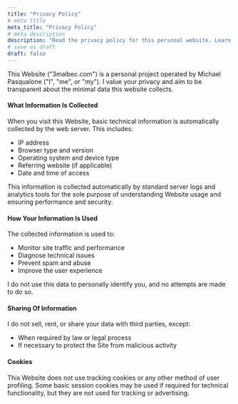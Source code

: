 ```yaml
---
title: "Privacy Policy"
# meta title
meta_title: "Privacy Policy"
# meta description
description: "Read the privacy policy for this personal website. Learn what minimal data is collected, including IP address and browser details, and how it's used securely and responsibly."
# save as draft
draft: false
---
```


This Website ("3malbec.com") is a personal project operated by Michael Pasqualone ("I", "me", or "my"). I value your privacy and aim to be transparent about the minimal data this website collects.

#### What Information Is Collected

When you visit this Website, basic technical information is automatically collected by the web server. This includes:

- IP address
- Browser type and version
- Operating system and device type
- Referring website (if applicable)
- Date and time of access

This information is collected automatically by standard server logs and analytics tools for the sole purpose of understanding Website usage and ensuring performance and security.

#### How Your Information Is Used

The collected information is used to:

- Monitor site traffic and performance
- Diagnose technical issues
- Prevent spam and abuse
- Improve the user experience

I do not use this data to personally identify you, and no attempts are made to do so.

#### Sharing Of Information

I do not sell, rent, or share your data with third parties, except:

- When required by law or legal process
- If necessary to protect the Site from malicious activity

#### Cookies

This Website does not use tracking cookies or any other method of user profiling. Some basic session cookies may be used if required for technical functionality, but they are not used for tracking or advertising.